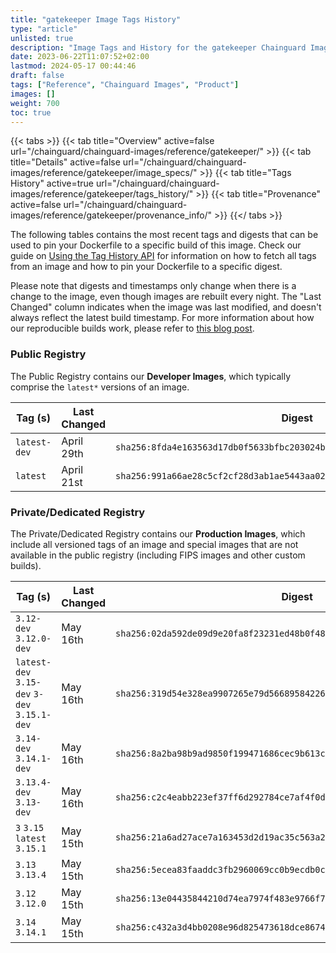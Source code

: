 ```yaml
---
title: "gatekeeper Image Tags History"
type: "article"
unlisted: true
description: "Image Tags and History for the gatekeeper Chainguard Image"
date: 2023-06-22T11:07:52+02:00
lastmod: 2024-05-17 00:44:46
draft: false
tags: ["Reference", "Chainguard Images", "Product"]
images: []
weight: 700
toc: true
---
```


{{< tabs >}}
{{< tab title="Overview" active=false url="/chainguard/chainguard-images/reference/gatekeeper/" >}}
{{< tab title="Details" active=false url="/chainguard/chainguard-images/reference/gatekeeper/image_specs/" >}}
{{< tab title="Tags History" active=true url="/chainguard/chainguard-images/reference/gatekeeper/tags_history/" >}}
{{< tab title="Provenance" active=false url="/chainguard/chainguard-images/reference/gatekeeper/provenance_info/" >}}
{{</ tabs >}}

The following tables contains the most recent tags and digests that can be used to pin your Dockerfile to a specific build of this image. Check our guide on [Using the Tag History API](/chainguard/chainguard-images/using-the-tag-history-api/) for information on how to fetch all tags from an image and how to pin your Dockerfile to a specific digest.

Please note that digests and timestamps only change when there is a change to the image, even though images are rebuilt every night. The "Last Changed" column indicates when the image was last modified, and doesn't always reflect the latest build timestamp. For more information about how our reproducible builds work, please refer to [this blog post](https://www.chainguard.dev/unchained/reproducing-chainguards-reproducible-image-builds).

### Public Registry
The Public Registry contains our **Developer Images**, which typically comprise the `latest*` versions of an image.

| Tag (s)       | Last Changed | Digest                                                                    |
|---------------|--------------|---------------------------------------------------------------------------|
|  `latest-dev` | April 29th   | `sha256:8fda4e163563d17db0f5633bfbc203024b348da4bb4c5ce34876bc91e02de90e` |
|  `latest`     | April 21st   | `sha256:991a66ae28c5cf2cf28d3ab1ae5443aa02e9cf23f83f4e49706236d8299682eb` |


### Private/Dedicated Registry
The Private/Dedicated Registry contains our **Production Images**, which include all versioned tags of an image and special images that are not available in the public registry (including FIPS images and other custom builds).

| Tag (s)                                       | Last Changed | Digest                                                                    |
|-----------------------------------------------|--------------|---------------------------------------------------------------------------|
|  `3.12-dev` `3.12.0-dev`                      | May 16th     | `sha256:02da592de09d9e20fa8f23231ed48b0f48f723bd8c11458e9a637b99d2aa8140` |
|  `latest-dev` `3.15-dev` `3-dev` `3.15.1-dev` | May 16th     | `sha256:319d54e328ea9907265e79d5668958422614e9ecbbe31f53de40a16fa65bbb32` |
|  `3.14-dev` `3.14.1-dev`                      | May 16th     | `sha256:8a2ba98b9ad9850f199471686cec9b613c04fcb6a3404d4836716bc908719204` |
|  `3.13.4-dev` `3.13-dev`                      | May 16th     | `sha256:c2c4eabb223ef37ff6d292784ce7af4f0d1c395617391608373ee2cbc33987d1` |
|  `3` `3.15` `latest` `3.15.1`                 | May 15th     | `sha256:21a6ad27ace7a163453d2d19ac35c563a2c55f38d00d923dd756b2948d902fef` |
|  `3.13` `3.13.4`                              | May 15th     | `sha256:5ecea83faaddc3fb2960069cc0b9ecdb0c8ec6f8e775fe8aaed1c23739134ac9` |
|  `3.12` `3.12.0`                              | May 15th     | `sha256:13e04435844210d74ea7974f483e9766f701c7146c780a7b14cf3138dca93061` |
|  `3.14` `3.14.1`                              | May 15th     | `sha256:c432a3d4bb0208e96d825473618dce8674fc15dff259c57254c06278bc97483f` |

